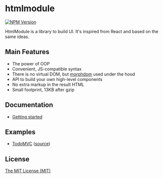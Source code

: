 # htmlmodule

[![NPM Version](https://img.shields.io/npm/v/htmlmodule.svg?maxAge=2592000)](https://www.npmjs.com/package/htmlmodule)

HtmlModule is a library to build UI.
It's inspired from React and based on the same ideas.

## Main Features

- The power of OOP
- Convenient, JS-compatible syntax
- There is no virtual DOM, but [morphdom](https://www.npmjs.com/package/morphdom) used under the hood
- API to build your own high-level components
- No extra markup in the result HTML
- Small footprint, 13KB after gzip

## Documentation

- [Getting started](https://github.com/aristov/htmlmodule/wiki/Getting-started)

## Examples

- [TodoMVC](https://aristov.github.io/htmlmodule-todomvc) ([source](https://github.com/aristov/htmlmodule-todomvc))

## License

[The MIT License (MIT)](https://raw.githubusercontent.com/aristov/htmlmodule/master/LICENSE)
